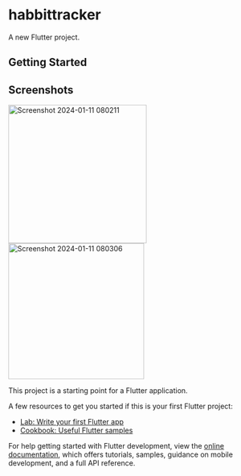 # habbittracker

A new Flutter project.

## Getting Started
## Screenshots
<img width="275" alt="Screenshot 2024-01-11 080211" src="https://github.com/sarveshshingare/inspiration/assets/102961680/e7154d4c-7ea7-4042-a0f1-cf0da2320551">
<img width="270" alt="Screenshot 2024-01-11 080306" src="https://github.com/sarveshshingare/inspiration/assets/102961680/d8b4fc94-9c3d-4375-a7a7-dd5511a96d60">

This project is a starting point for a Flutter application.

A few resources to get you started if this is your first Flutter project:

- [Lab: Write your first Flutter app](https://docs.flutter.dev/get-started/codelab)
- [Cookbook: Useful Flutter samples](https://docs.flutter.dev/cookbook)

For help getting started with Flutter development, view the
[online documentation](https://docs.flutter.dev/), which offers tutorials,
samples, guidance on mobile development, and a full API reference.

